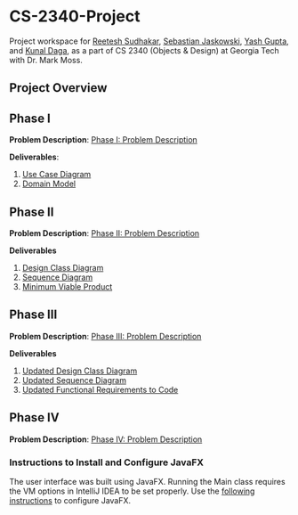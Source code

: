 # CS-2340-Project
Project workspace for [Reetesh Sudhakar](mailto::rsudhakar9@gatech.edu), [Sebastian Jaskowski](mailto::sjaskowski3@gatech.edu), [Yash Gupta](mailto::ygupta46@gatech.edu), and [Kunal Daga](mailto::kdaga7@gatech.edu), as a part of CS 2340 (Objects &amp; Design) at Georgia Tech with Dr. Mark Moss.

## Project Overview

## Phase I
**Problem Description**: [Phase I: Problem Description](https://github.gatech.edu/rsudhakar9/CS-2340-Project/blob/main/resources/phase-i-problem-description.pdf)

**Deliverables**:
1. [Use Case Diagram](https://github.gatech.edu/rsudhakar9/CS-2340-Project/blob/main/phase-1/use-case-diagram.pdf)
2. [Domain Model](https://github.gatech.edu/rsudhakar9/CS-2340-Project/blob/main/phase-1/domain-model.pdf)

## Phase II
**Problem Description**: [Phase II: Problem Description](https://github.gatech.edu/rsudhakar9/CS-2340-Project/blob/main/resources/phase-ii-problem-description.md)

**Deliverables**
1. [Design Class Diagram](https://github.gatech.edu/rsudhakar9/CS-2340-Project/blob/main/phase-2/src/diagram-artifacts/design_class_diagram_team13.pdf)
2. [Sequence Diagram](https://github.gatech.edu/rsudhakar9/CS-2340-Project/blob/main/phase-2/src/diagram-artifacts/sequence_diagram_team13.pdf)
3. [Minimum Viable Product](https://github.gatech.edu/rsudhakar9/CS-2340-Project/tree/main/phase-2)

## Phase III
**Problem Description**: [Phase III: Problem Description](https://github.gatech.edu/rsudhakar9/CS-2340-Project/blob/main/resources/phase-iii-problem-description.md)

**Deliverables**
1. [Updated Design Class Diagram](https://github.gatech.edu/rsudhakar9/CS-2340-Project/blob/main/phase-3/src/diagram-artifacts/design_class_diagram_team13.pdf)
2. [Updated Sequence Diagram](https://github.gatech.edu/rsudhakar9/CS-2340-Project/blob/main/phase-3/src/diagram-artifacts/sequence_diagram_team13.pdf)
3. [Updated Functional Requirements to Code](https://github.gatech.edu/rsudhakar9/CS-2340-Project/tree/main/phase-3)

## Phase IV
**Problem Description**: [Phase IV: Problem Description](https://github.gatech.edu/rsudhakar9/CS-2340-Project/blob/main/resources/phase-iv-problem-description.md)
### Instructions to Install and Configure JavaFX
The user interface was built using JavaFX. Running the Main class requires the VM options in IntelliJ IDEA to be set properly. Use the [following instructions]() to configure JavaFX. 

